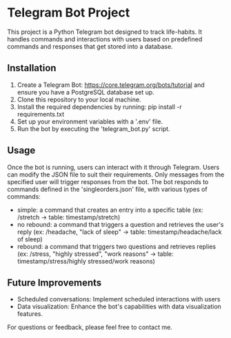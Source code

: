 # Telegram Bot Project
This project is a Python Telegram bot designed to track life-habits. It handles commands and interactions with users based on predefined commands and responses that get stored into a database.

## Installation
1. Create a Telegram Bot: https://core.telegram.org/bots/tutorial and ensure you have a PostgreSQL database set up.
2. Clone this repository to your local machine.
3. Install the required dependencies by running:
   pip install -r requirements.txt
4. Set up your environment variables with a '.env' file.
5. Run the bot by executing the 'telegram_bot.py' script.

## Usage
Once the bot is running, users can interact with it through Telegram. Users can modify the JSON file to suit their requirements.
Only messages from the specified user will trigger responses from the bot.
The bot responds to commands defined in the 'singleorders.json' file, with various types of commands:
  - simple: a command that creates an entry into a specific table (ex: /stretch -> table: timestamp/stretch)
  - no rebound: a command that triggers a question and retrieves the user's reply (ex: /headache, "lack of sleep" -> table: timestamp/headache/lack of sleep)
  - rebound: a command that triggers two questions and retrieves replies (ex: /stress, "highly stressed", "work reasons" -> table: timestamp/stress/highly stressed/work reasons)

## Future Improvements
- Scheduled conversations: Implement scheduled interactions with users
- Data visualization: Enhance the bot's capabilities with data visualization features.

For questions or feedback, please feel free to contact me.

